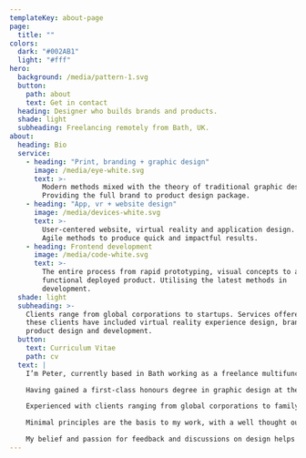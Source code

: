 ```yaml
---
templateKey: about-page
page:
  title: ""
colors:
  dark: "#002AB1"
  light: "#fff"
hero:
  background: /media/pattern-1.svg
  button:
    path: about
    text: Get in contact
  heading: Designer who builds brands and products.
  shade: light
  subheading: Freelancing remotely from Bath, UK.
about:
  heading: Bio
  service:
    - heading: "Print, branding + graphic design"
      image: /media/eye-white.svg
      text: >-
        Modern methods mixed with the theory of traditional graphic design.
        Providing the full brand to product design package.
    - heading: "App, vr + website design"
      image: /media/devices-white.svg
      text: >-
        User-centered website, virtual reality and application design. Using
        Agile methods to produce quick and impactful results.
    - heading: Frontend development
      image: /media/code-white.svg
      text: >-
        The entire process from rapid prototyping, visual concepts to a fully
        functional deployed product. Utilising the latest methods in
        development.
  shade: light
  subheading: >-
    Clients range from global corporations to startups. Services offered to
    these clients have included virtual reality experience design, branding,
    product design and development.
  button:
    text: Curriculum Vitae
    path: cv
  text: |
    I’m Peter, currently based in Bath working as a freelance multifunctional designer and frontend developer. Previously a Senior UI/UX Designer at pebble {code}.

    Having gained a first-class honours degree in graphic design at the University of Southampton, I’ve established a focus on an interactive and refined process.

    Experienced with clients ranging from global corporations to family firms, including: Intel, AstraZeneca, Pearson, HSBC, National Grid, Lloyds Banking Group, IUCN, National Express, EDF, The World Bank, NG Bailey and APM Technologies.

    Minimal principles are the basis to my work, with a well thought out theory behind them. The focus of my work varies between mediums ranging from; user experience and interfaces, web design and development, branding, typography and print.

    My belief and passion for feedback and discussions on design helps maintain multiple perspectives – seeing it as the key to working agile and efficiently – resulting in refined outcomes.
---
```

